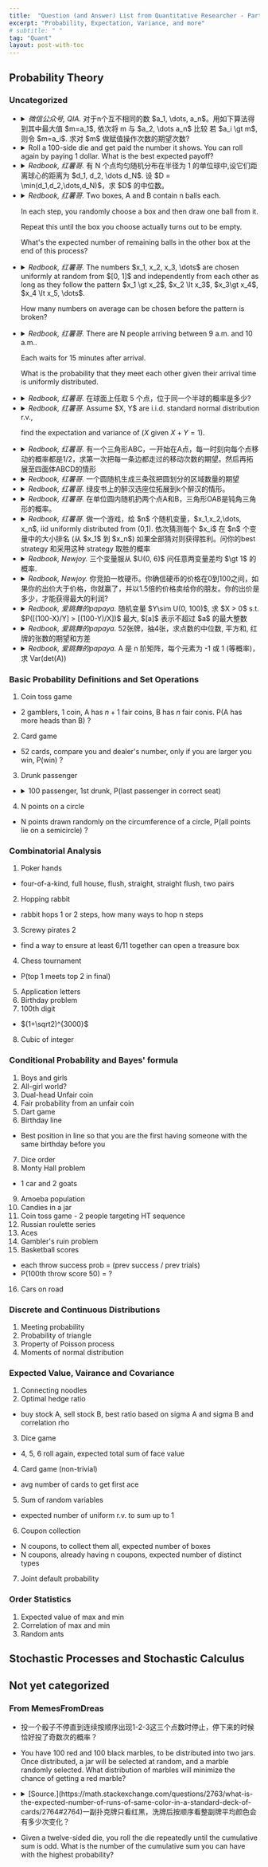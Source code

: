 ```yaml
---
title:  "Question (and Answer) List from Quantitative Researcher - Part 2. Probability"
excerpt: "Probability, Expectation, Variance, and more"
# subtitle: " "
tag: "Quant"
layout: post-with-toc
---
```


<!-- template

- <details><summary><cite>Redbook, 爱跳舞的papaya.</cite>
  ...
  </summary>
  ...
  </details>

-->

## Probability Theory


### Uncategorized


- <details><summary><cite>微信公众号, QIA.</cite>
  对于n个互不相同的数 $a_1, \dots, a_n$。用如下算法得到其中最大值 $m=a_1$, 依次将 m 与 $a_2, \dots a_n$ 比较 若 $a_i \gt m$, 则令 $m=a_i$. 求对 $m$ 做赋值操作次数的期望次数?
  </summary>
  递归, 若 $a_n$ 是最大值, 则操作会比 $a_1, \dots, a_{n-1}$ 多 1, 否则不变.

  $$E_n = \frac1n (E_{n-1}+1) + \frac{n-1}{n}E_{n-1} = E_{n-1} + \frac1n.$$

  从而由于 $E_1 = 1$, 可得 $E_n = \sum_{i=1}^n (1/i)$.
  </details>

- <details><summary>
  Roll a 100-side die and get paid the number it shows. You can roll again by paying 1 dollar. What is the best expected payoff?
  </summary>
  Assume we stop if we get top $a$ result and we denote $x$ as the expected payoff, we have

  $$x = \frac{a}{100}\times\frac{200-a+1}{2} + \frac{100-a}{100}(x-1).$$

  Simplify we obtain $a=10\sqrt{2}$.
  </details>

- <details><summary><cite>Redbook, 红薯哥.</cite>
  有 N 个点均匀随机分布在半径为 1 的单位球中,设它们距离球心的距离为 $d_1, d_2, \dots d_N$. 设 $D = \min(d_1,d_2,\dots,d_N)$，求 $D$ 的中位数。
  </summary>
  ...
  </details>

- <details><summary><cite>Redbook, 红薯哥.</cite>
  Two boxes, A and B contain n balls each.

  In each step, you randomly choose a box and then draw one ball from it.

  Repeat this until the box you choose actually turns out to be empty.

  What's the expected number of remaining balls in the other box at the end of this process?
  </summary>
  ...
  </details>

- <details><summary><cite>Redbook, 红薯哥.</cite>
  The numbers $x_1, x_2, x_3, \dots$ are chosen uniformly at random from $[0, 1]$ and independently from each other as long as they follow the pattern $x_1 \gt x_2$, $x_2 \lt x_3$, $x_3\gt x_4$, $x_4 \lt x_5, \dots$.

  How many numbers on average can be chosen before the pattern is broken?
  </summary>
  ...
  </details>


- <details><summary><cite>Redbook, 红薯哥.</cite>
  There are N people arriving between 9 a.m. and 10 a.m..

  Each waits for 15 minutes after arrival.

  What is the probability that they meet each other given their arrival time is uniformly distributed.
  </summary>
  ...
  </details>


- <details><summary><cite>Redbook, 红薯哥.</cite>
  在球面上任取 5 个点，位于同一个半球的概率是多少?
  </summary>
  ...
  </details>

- <details><summary><cite>Redbook, 红薯哥.</cite>
  Assume $X, Y$ are i.i.d. standard normal distribution r.v.,

  find the expectation and variance of $(X ~\text{given}~ X+Y=1)$.
  </summary>
  ...
  </details>

- <details><summary><cite>Redbook, 红薯哥.</cite>
  有一个三角形ABC，一开始在A点，每一时刻向每个点移动的概率都是1/2，求第一次把每一条边都走过的移动次数的期望。然后再拓展至四面体ABCD的情形
  </summary>
  ...
  </details>


- <details><summary><cite>Redbook, 红薯哥.</cite>
  一个圆随机生成三条弦把圆划分的区域数量的期望
  </summary>
  ...
  </details>


- <details><summary><cite>Redbook, 红薯哥.</cite>
  绿皮书上的醉汉选座位拓展到k个醉汉的情形。
  </summary>
  ...
  </details>



- <details><summary><cite>Redbook, 红薯哥.</cite>
  在单位圆内随机扔两个点A和B，三角形OAB是钝角三角形的概率。
  </summary>
  ...
  </details>


- <details><summary><cite>Redbook, 红薯哥.</cite>
  做一个游戏，给 $n$ 个随机变量，$x_1,x_2,\dots, x_n$, iid uniformly distributed from (0,1). 依次猜测每个 $x_i$ 在 $n$ 个变量中的大小排名 (从 $x_1$ 到 $x_n$) 如果全部猜对则获得胜利。问你的best strategy 和采用这种 strategy 取胜的概率
  </summary>
  ...
  </details>


- <details><summary><cite>Redbook, Newjoy.</cite>
  三个变量服从 $U(0, 6)$ 问任意两变量差均 $\gt 1$ 的概率.
  </summary>
  (**todo**: not yet finished.)
  The probability is the volume of the region $|x-y| > 1, |y-z| > 1, |z-x| > 1$ divided by the volume of the cube $[0, 6]^3$.
  </details>

- <details><summary><cite>Redbook, Newjoy.</cite>
  你竞拍一枚硬币。你确信硬币的价格在0到100之间，如果你的出价大于价格，你就赢了，并以1.5倍的价格卖给你的朋友。你的出价是多少，才能获得最大的利润?
  </summary>
  Given the price $p$, the expected profit is $1.5p-b$ if bidding $b$ and $b > p$ . Compute the expectation of the profit,
  $$\mathbb E(1.5p-b  \cdot 1_{\{b > p\}})$$

  todo
  </details>


- <details><summary><cite>Redbook, 爱跳舞的papaya.</cite>
  随机变量 $Y\sim U(0, 100)$, 求 $X > 0$ s.t. $P([(100-X)/Y] > [(100-Y)/X])$ 最大, $[a]$ 表示不超过 $a$ 的最大整数
  </summary>
  ...
  </details>


- <details><summary><cite>Redbook, 爱跳舞的papaya.</cite>
  52张牌，抽4张，求点数的中位数, 平方和, 红牌的张数的期望和方差
  </summary>
  ...
  </details>

- <details><summary><cite>Redbook, 爱跳舞的papaya.</cite>
  A 是 n 阶矩阵，每个元素为 -1 或 1 (等概率)，求 Var(det(A))
  </summary>
  Consider these $n!$ permutations of all the terms to compute the determinant.

  Each term is considered as an variable and thus has variance $1$ (half prob. for $+1$ and half prob. for $-1$).

  The cross term, i.e., the covariance of two terms, must be 0 since there will be at least one index different, and this makes these two r.v. uncorrelated (See the classical problem: Is a game guessing even/odd heads fair if only the last coin is fair?).

  Thus, the variance of the determinant is $n!$.
  </details>



### Basic Probability Definitions and Set Operations

1. Coin toss game
  - 2 gamblers, 1 coin, A has $n+1$ fair coins, B has $n$ fair conis. P(A has more heads than B) ?
2. Card game
  - 52 cards, compare you and dealer's number, only if you are larger you win, P(win) ?
3. Drunk passenger
  - <details><summary>100 passenger, 1st drunk, P(last passenger in correct seat)
    </summary>
    There is another interesting proof. If we represent the seating state using cyclic notation like $(1348)$ meaning 1 sat at 3, 3 sat at 4..., we can assert that there will be only a single cyclic containing $1$, and the cyclic must be ascending, i.e., $(132)$ will not occur. All possible cycles are $2^{n-1}$, (each person $2$ to $n$ decides whether inside the cycle or not), and all possible cycles with $n$ not inside will be exactly half of them.
    </details>
4. N points on a circle
  - N points drawn randomly on the circumference of a circle, P(all points lie on a semicircle) ?

### Combinatorial Analysis

1. Poker hands
  - four-of-a-kind, full house, flush, straight, straight flush, two pairs
2. Hopping rabbit
  - rabbit hops 1 or 2 steps, how many ways to hop n steps
3. Screwy pirates 2
  - find a way to ensure at least 6/11 together can open a treasure box
4. Chess tournament
  - P(top 1 meets top 2 in final)
5. Application letters
6. Birthday problem
7. 100th digit
  - $(1+\sqrt2)^{3000}$
8. Cubic of integer

### Conditional Probability and Bayes' formula

1. Boys and girls
2. All-girl world?
3. Dual-head Unfair coin
4. Fair probability from an unfair coin
5. Dart game
6. Birthday line
  - Best position in line so that you are the first having someone with the same birthday before you
7. Dice order
8. Monty Hall problem
  - 1 car and 2 goats
9. Amoeba population
10. Candies in a jar
11. Coin toss game - 2 people targeting HT sequence
12. Russian roulette series
13. Aces
14. Gambler's ruin problem
15. Basketball scores
  - each throw success prob = (prev success / prev trials)
  - P(100th throw score 50) = ?
16. Cars on road

### Discrete and Continuous Distributions

1. Meeting probability
2. Probability of triangle
3. Property of Poisson process
4. Moments of normal distribution


### Expected Value, Vairance and Covariance

1. Connecting noodles
2. Optimal hedge ratio
  - buy stock A, sell stock B, best ratio based on sigma A and sigma B and correlation rho
3. Dice game
  - 4, 5, 6 roll again, expected total sum of face value
4. Card game (non-trivial)
  - avg number of cards to get first ace
5. Sum of random variables
  - expected number of uniform r.v. to sum up to 1
6. Coupon collection
  - N coupons, to collect them all, expected number of boxes
  - N coupons, already having n coupons, expected number of distinct types
7. Joint default probability

### Order Statistics

1. Expected value of max and min
2. Correlation of max and min
3. Random ants

## Stochastic Processes and Stochastic Calculus


## Not yet categorized

### From MemesFromDreas

- 投一个骰子不停直到连续按顺序出现1-2-3这三个点数时停止，停下来的时候恰好投了奇数次的概率？
-  You have 100 red and 100 black marbles, to be distributed into two jars. Once distributed, a jar will be selected at random, and a marble randomly selected. What distribution of marbles will minimize the chance of getting a red marble?


- <details><summary>[Source.](https://math.stackexchange.com/questions/2763/what-is-the-expected-number-of-runs-of-same-color-in-a-standard-deck-of-cards/2764#2764)一副扑克牌只看红黑，洗牌后按顺序看整副牌平均颜色会有多少次变化？
  </summary>
  Use linearity of expectation. The prob. of the color of $n$ and $n+1$ being different is the same as $X_1 \neq X_2$, which is $26/51$. The total is $51 \times 26 / 51 = 26$.
  </details>

- Given a twelve-sided die, you roll the die repeatedly until the cumulative sum is odd. What is the number of the cumulative sum you can have with the highest probability?
